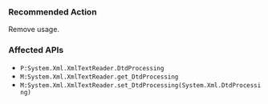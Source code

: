 ### Recommended Action
Remove usage.

### Affected APIs
* `P:System.Xml.XmlTextReader.DtdProcessing`
* `M:System.Xml.XmlTextReader.get_DtdProcessing`
* `M:System.Xml.XmlTextReader.set_DtdProcessing(System.Xml.DtdProcessing)`

